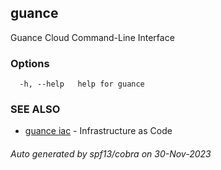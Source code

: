 ## guance

Guance Cloud Command-Line Interface

### Options

```
  -h, --help   help for guance
```

### SEE ALSO

- [guance iac](guance_iac.md) - Infrastructure as Code

###### Auto generated by spf13/cobra on 30-Nov-2023
